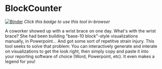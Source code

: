 # BlockCounter
[![Binder](https://mybinder.org/badge_logo.svg)](https://mybinder.org/v2/gh/LoveWaffle/BlockCounter/master?filepath=BlockCounter.ipynb)
*Click this badge to use this tool in-browser*

A coworker showed up with a wrist brace on one day. What's with the wrist brace? She had been building 
"base-10 block"-style visualizations manually, in Powerpoint... And got some sort of repetitve strain injury. 
This tool seeks to solve that problem: You can interactively generate and interate on visualizations to get 
the look right, then simply copy and paste it into your reporting software of choice (Word, Powerpoint, etc).
It even makes a legend for you!
